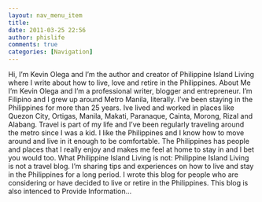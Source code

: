 ```yaml
---
layout: nav_menu_item
title: 
date: 2011-03-25 22:56
author: phislife
comments: true
categories: [Navigation]
---
```

Hi, I’m Kevin Olega and I’m the author and creator of Philippine Island Living where I write about how to live, love and retire in the Philippines. About Me I’m Kevin Olega and I’m a professional writer, blogger and entrepreneur. I’m Filipino and I grew up around Metro Manila, literally. I’ve been staying in the Philippines for more than 25 years. Ive lived and worked in places like Quezon City, Ortigas, Manila, Makati, Paranaque, Cainta, Morong, Rizal and Alabang. Travel is part of my life and I’ve been regularly traveling around the metro since I was a kid. I like the Philippines and I know how to move around and live in it enough to be comfortable. The Philippines has people and places that I really enjoy and makes me feel at home to stay in and I bet you would too. What Philippine Island Living is not: Philippine Island Living is not a travel blog. I’m sharing tips and experiences on how to live and stay in the Philippines for a long period. I wrote this blog for people who are considering or have decided to live or retire in the Philippines. This blog is also intenced to Provide Information…
